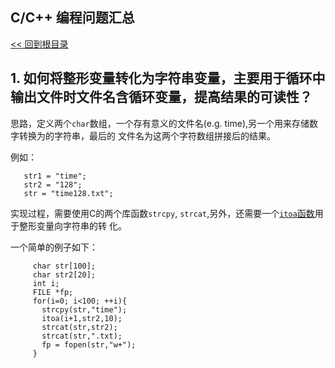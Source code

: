 C/C++ 编程问题汇总
----
[<< 回到根目录]
## 1. 如何将整形变量转化为字符串变量，主要用于循环中输出文件时文件名含循环变量，提高结果的可读性？

思路，定义两个`char`数组，一个存有意义的文件名(e.g. time),另一个用来存储数字转换为的字符串，最后的
文件名为这两个字符数组拼接后的结果。

例如：

       str1 = "time";
       str2 = "128";
       str = "time128.txt";

实现过程，需要使用C的两个库函数`strcpy`, `strcat`,另外，还需要一个[`itoa`函数](https://github.com/nicklinyi/BasicCodes/blob/master/C/itoa.c)用于整形变量向字符串的转
化。

一个简单的例子如下：
  
         char str[100];
         char str2[20];
         int i;
         FILE *fp;
         for(i=0; i<100; ++i){
           strcpy(str,"time");
           itoa(i+1,str2,10);
           strcat(str,str2);
           strcat(str,".txt);
           fp = fopen(str,"w+");
         }

[<< 回到根目录]: ./README.md
